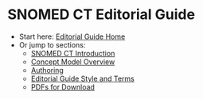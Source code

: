 # SNOMED CT Editorial Guide

- Start here: [Editorial Guide Home](snomed-ct-editorial-guide.md)
- Or jump to sections:
  - [SNOMED CT Introduction](introduction/index.md)
  - [Concept Model Overview](concept-model-overview/index.md)
  - [Authoring](authoring/index.md)
  - [Editorial Guide Style and Terms](editorial-guide-style-and-terms/index.md)
  - [PDFs for Download](pdfs-for-download.md)
